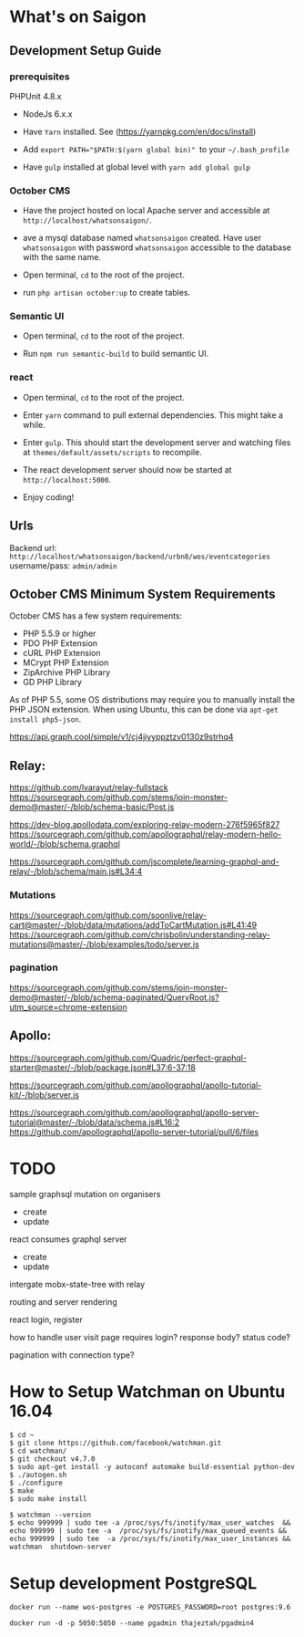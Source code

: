 # What's on Saigon

## Development Setup Guide

### prerequisites

PHPUnit 4.8.x

* NodeJs 6.x.x

* Have `Yarn` installed. See (https://yarnpkg.com/en/docs/install)

* Add `export PATH="$PATH:$(yarn global bin)" `to your `~/.bash_profile`

* Have `gulp` installed at global level with `yarn add global gulp`

### October CMS

* Have the project hosted on local Apache server and accessible at `http://localhost/whatsonsaigon/`.

* ave a mysql database named `whatsonsaigon` created. Have user `whatsonsaigon` with password `whatsonsaigon` accessible to the database with the same name.

* Open terminal, `cd` to the root of the project.

* run `php artisan october:up` to create tables.

### Semantic UI

* Open terminal, `cd` to the root of the project.

* Run `npm run semantic-build` to build semantic UI.

### react

* Open terminal, `cd` to the root of the project.

* Enter `yarn` command to pull external dependencies. This might take a while.

* Enter `gulp`. This should start the development server and watching files at `themes/default/assets/scripts` to recompile.

* The react development server should now be started at `http://localhost:5000`.

* Enjoy coding!

## Urls

Backend url: `http://localhost/whatsonsaigon/backend/urbn8/wos/eventcategories` username/pass: `admin/admin`

## October CMS Minimum System Requirements

October CMS has a few system requirements:

* PHP 5.5.9 or higher
* PDO PHP Extension
* cURL PHP Extension
* MCrypt PHP Extension
* ZipArchive PHP Library
* GD PHP Library

As of PHP 5.5, some OS distributions may require you to manually install the PHP JSON extension.
When using Ubuntu, this can be done via ``apt-get install php5-json``.

https://api.graph.cool/simple/v1/cj4jiyyppztzv0130z9strhq4

## Relay:
https://github.com/lvarayut/relay-fullstack
https://sourcegraph.com/github.com/stems/join-monster-demo@master/-/blob/schema-basic/Post.js

https://dev-blog.apollodata.com/exploring-relay-modern-276f5965f827
https://sourcegraph.com/github.com/apollographql/relay-modern-hello-world/-/blob/schema.graphql

https://sourcegraph.com/github.com/jscomplete/learning-graphql-and-relay/-/blob/schema/main.js#L34:4

### Mutations

https://sourcegraph.com/github.com/soonlive/relay-cart@master/-/blob/data/mutations/addToCartMutation.js#L41:49
https://sourcegraph.com/github.com/chrisbolin/understanding-relay-mutations@master/-/blob/examples/todo/server.js

### pagination
https://sourcegraph.com/github.com/stems/join-monster-demo@master/-/blob/schema-paginated/QueryRoot.js?utm_source=chrome-extension

## Apollo:
https://sourcegraph.com/github.com/Quadric/perfect-graphql-starter@master/-/blob/package.json#L37:6-37:18

https://sourcegraph.com/github.com/apollographql/apollo-tutorial-kit/-/blob/server.js

https://sourcegraph.com/github.com/apollographql/apollo-server-tutorial@master/-/blob/data/schema.js#L16:2
https://github.com/apollographql/apollo-server-tutorial/pull/6/files

# TODO
sample graphsql mutation on organisers
- create
- update

react consumes graphql server
- create
- update 

intergate mobx-state-tree with relay

routing and server rendering

react login, register

how to handle user visit page requires login? response body? status code?

pagination with connection type?

# How to Setup Watchman on Ubuntu 16.04

```
$ cd ~
$ git clone https://github.com/facebook/watchman.git
$ cd watchman/
$ git checkout v4.7.0
$ sudo apt-get install -y autoconf automake build-essential python-dev
$ ./autogen.sh 
$ ./configure 
$ make
$ sudo make install

$ watchman --version
$ echo 999999 | sudo tee -a /proc/sys/fs/inotify/max_user_watches  && echo 999999 | sudo tee -a  /proc/sys/fs/inotify/max_queued_events && echo 999999 | sudo tee  -a /proc/sys/fs/inotify/max_user_instances && watchman  shutdown-server
```

# Setup development PostgreSQL

`docker run --name wos-postgres -e POSTGRES_PASSWORD=root postgres:9.6`

`docker run -d -p 5050:5050 --name pgadmin thajeztah/pgadmin4`
